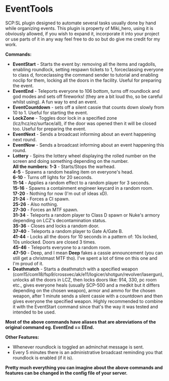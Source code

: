 # EventTools
SCP:SL plugin designed to automate several tasks usually done by hand while organizing events.
This plugin is property of Miki_hero, using it is obviously allowed, if you wish to expand it, incorporate it into your project or use parts of it in any way feel free to do so but do give me credit for my work.

**Commands:**  
- **EventStart** - Starts the event by: removing all the items and ragdolls, enabling roundlock, setting respawn tickets to 1, forceclassing everyone to class d, forceclassing the command sender to tutorial and enabling noclip for them, locking all the doors in the facility. Useful for preparing the event.  
- **EventEnd** - Teleports everyone to 106 bottom, turns off roundlock and god modes and sets off fireworks! (they are a bit loud tho, so be careful whilst using). A fun way to end an event.  
- **EventCountdown** - sets off a silent cassie that counts down slowly from 10 to 1. Useful for starting the event.  
- **LockZone** - Toggles door lock in a specified zone (lcz/hcz/ez/surface/all), if the door was opened then it will be closed too. Useful for preparing the event. 
- **EventNext** - Sends a broadcast informing about an event happening next round.  
- **EventNow** - Sends a broadcast informing about an event happening this round.  
- **Lottery** - Spins the lottery wheel displaying the rolled number on the screen and doing something depending on the number.  
**All the numbers:**
**1-3** - Starts/Stops the warhead.  
**4-5** - Spawns a random healing item on everyone's head.  
**6-10** - Turns off lights for 20 seconds.  
**11-14** - Applies a random effect to a random player for 3 seconds.  
**15-16** - Spawns a containment engineer keycard in a random room.  
**17-20** - Nothing for now (I'm out of ideas xD).  
**21-24** - Forces a CI spawn.  
**25-26** - Also nothing.  
**27-30** - Forces an MTF spawn.  
**31-34** - Teleports a random player to Class D spawn or Nuke's armory depending on LCZ's decontamination status.  
**35-36** - Closes and locks a random door.    
**37-40** - Teleports a random player to Gate A/Gate B.  
**41-44** - Locks all the doors for 10 seconds in a pattern of: 10s locked, 10s unlocked. Doors are closed 3 times.  
**45-46** - Teleports everyone to a random room.  
**47-50** - Deep, and I mean **Deep** fakes a cassie announcement (you can still get a christmast MTF tho). I've spent a lot of time on this one and I'm proud of it.  
- **Deathmatch** - Starts a deathmatch with a specified weapon (com15/com18/fsp9/crossvec/ak/e11/logicer/shotgun/revolver/lasergun), unlocks all the doors in LCZ, then locks doors like: 914, 330, pc room etc., gives everyone heals (usually SCP-500 and a medkit but it differs depending on the chosen weapon), armor and ammo for the chosen weapon, after 1 minute sends a silent cassie with a countdown and then gives everyone the specified weapon. Highly recommended to combine it with the EventStart command since that's the way it was tested and intended to be used.

**Most of the above commands have aliases that are abreviations of the original command eg. EventEnd == EEnd.**

**Other Features:**  
- Whenever roundlock is toggled an adminchat message is sent.  
- Every 5 minutes there is an administrative broadcast reminding you that roundlock is enabled (if it is).  
  
**Pretty much everything you can imagine about the above commands and features can be changed in the config file of your server.**